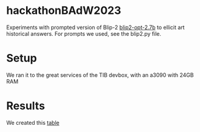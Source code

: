 # hackathonBAdW2023
Experiments with prompted version of Blip-2 [blip2-opt-2.7b](https://huggingface.co/Salesforce/blip2-opt-2.7b) to ellicit art historical answers.
For prompts we used, see the blip2.py file.

# Setup
We ran it to the great services of the TIB devbox, with an a3090 with 24GB RAM

# Results
We created this [table](https://docs.google.com/spreadsheets/d/1vpGS5EqvKwUSIpFgJhgmqSY984QmIlptivGWJnxT3j0)
